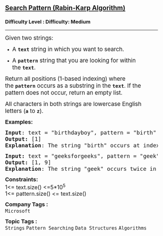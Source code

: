 <h2><a href="https://www.geeksforgeeks.org/problems/search-pattern-rabin-karp-algorithm--141631/1?_gl=1*cfqahl*_up*MQ..*_gs*MQ..&gclid=Cj0KCQjwgIXCBhDBARIsAELC9Zjfq3yU_uslySQeBi3dj5bjKjslLLA4qOVk9ihLvUAvKgv9v78_0TgaAgU5EALw_wcB&gbraid=0AAAAAC9yBkDxTziTBLS6CKMjHdf05Hn4V">Search Pattern (Rabin-Karp Algorithm)</a></h2><h3>Difficulty Level : Difficulty: Medium</h3><hr><div class="problems_problem_content__Xm_eO"><p data-start="374" data-end="392"><span style="font-size: 14pt;">Given two strings:</span></p>
<ul data-start="394" data-end="505">
<li data-start="394" data-end="440">
<p data-start="396" data-end="440"><span style="font-size: 14pt;">A&nbsp;<strong><code data-start="398" data-end="404">text</code></strong>&nbsp;string in which you want to search.</span></p>
</li>
<li data-start="441" data-end="505">
<p data-start="443" data-end="505"><span style="font-size: 14pt;">A&nbsp;<code data-start="445" data-end="454"><strong>pattern</strong></code>&nbsp;string that you are looking for within the&nbsp;<strong><code data-start="498" data-end="504">text</code></strong>.</span></p>
</li>
</ul>
<p data-start="507" data-end="656"><span style="font-size: 14pt;">Return all positions (1-based indexing) where the&nbsp;<code data-start="557" data-end="566"><strong>pattern</strong></code>&nbsp;occurs as a substring in the&nbsp;<strong><code data-start="596" data-end="602">text</code></strong>. If the pattern does not occur, return an empty list.</span></p>
<p data-start="658" data-end="732"><span style="font-size: 14pt;">All characters in both strings are lowercase English letters (<code data-start="720" data-end="723"><strong>a</strong></code>&nbsp;to&nbsp;<code data-start="727" data-end="730"><strong>z</strong></code>).</span></p>
<p><span style="font-size: 18px;"><strong>Examples:</strong></span></p>
<pre><span style="font-size: 18px;"><strong>Input</strong>: text = "birthdayboy", pattern = "birth"<br><strong>Output:</strong> [1]
<strong>Explanation</strong>: The string "birth" occurs at index 1 in text.</span></pre>
<pre><span style="font-size: 18px;"><strong>Input: </strong>text = "geeksforgeeks", pattern = "geek"
<strong>Output:</strong> [1, 9]
<strong>Explanation</strong>: The string "geek" occurs twice in text, one starts are index 1 and the other at index 9.</span></pre>
<p><span style="font-size: 18px;"><strong>Constraints:</strong><br>1&lt;= text.size() &lt;=5*10<sup>5</sup><br>1&lt;= pattern.size() &lt;= text.size()</span></p></div><p><span style=font-size:18px><strong>Company Tags : </strong><br><code>Microsoft</code>&nbsp;<br><p><span style=font-size:18px><strong>Topic Tags : </strong><br><code>Strings</code>&nbsp;<code>Pattern Searching</code>&nbsp;<code>Data Structures</code>&nbsp;<code>Algorithms</code>&nbsp;